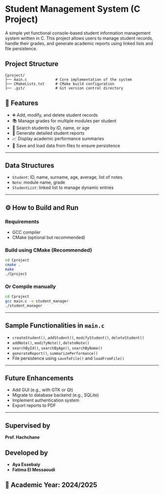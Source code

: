 
# Student Management System (C Project)

A simple yet functional console-based student information management system written in C. This project allows users to manage student records, handle their grades, and generate academic reports using linked lists and file persistence.

## Project Structure

```
Cproject/
├── main.c             # Core implementation of the system
├── CMakeLists.txt     # CMake build configuration
├── .git/              # Git version control directory
```
## 🚀 Features

- ➕ Add, modify, and delete student records
- 📚 Manage grades for multiple modules per student
- 🔎 Search students by ID, name, or age
- 📄 Generate detailed student reports
- 📈 Display academic performance summaries
- 💾 Save and load data from files to ensure persistence

---

## Data Structures

- `Student`: ID, name, surname, age, average, list of notes
- `Note`: module name, grade
- `StudentList`: linked list to manage dynamic entries

---

## ⚙️ How to Build and Run

### Requirements
- GCC compiler
- CMake (optional but recommended)

### Build using CMake (Recommended)

```bash
cd Cproject
cmake .
make
./Cproject
```

### Or Compile manually

```bash
cd Cproject
gcc main.c -o student_manager
./student_manager
```

---

## Sample Functionalities in `main.c`

- `createStudent()`, `addStudent()`, `modifyStudent()`, `deleteStudent()`
- `addNote()`, `modifyNote()`, `deleteNote()`
- `searchById()`, `searchByAge()`, `searchByName()`
- `generateReport()`, `summarizePerformance()`
- File persistence using `saveToFile()` and `loadFromFile()`

---

## Future Enhancements

- Add GUI (e.g., with GTK or Qt)
- Migrate to database backend (e.g., SQLite)
- Implement authentication system
- Export reports to PDF

---

## Supervised by
**Prof. Hachchane**

## Developed by

- **Aya Essebaiy**
- **Fatima El Messaoudi**

## 📅 Academic Year: 2024/2025
